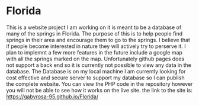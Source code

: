 # Florida
  This is a website project I am working on it is meant to be a database of many of the springs in Florida. The purpose of this is to help people find springs in their area and encourage them to go to the springs. I believe that if people become interested in nature they will actively try to perserve it.
  I plan to implemnt a few more features in the future include a google map with all the springs marked on the map.
  Unfortunately github pages does not support a back end so it is currently not possible to view any data in the database. The Database is on my local machine I am currently looking for cost effective and secure server to support my database so I can publish the complete website. You can view the PHP code in the repository however you will not be able to see how it works on the live site.
  the link to the site is:
  https://gabyrosa-95.github.io/Florida/
